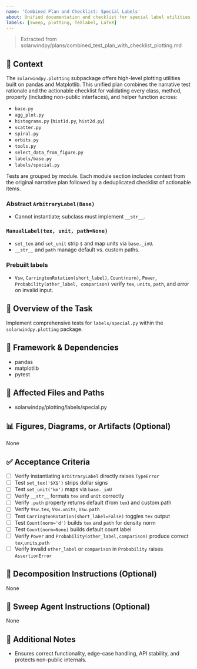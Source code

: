 ```yaml
---
name: 'Combined Plan and Checklist: Special Labels'
about: Unified documentation and checklist for special label utilities in plotting.
labels: [sweep, plotting, TeXlabel, LaTeX]
---
```


> Extracted from solarwindpy/plans/combined_test_plan_with_checklist_plotting.md

## 🧠 Context

The `solarwindpy.plotting` subpackage offers high-level plotting utilities built on pandas
and Matplotlib. This unified plan combines the narrative test rationale and the
actionable checklist for validating every class, method, property (including non-public
interfaces), and helper function across:

- `base.py`
- `agg_plot.py`
- `histograms.py` (`hist1d.py`, `hist2d.py`)
- `scatter.py`
- `spiral.py`
- `orbits.py`
- `tools.py`
- `select_data_from_figure.py`
- `labels/base.py`
- `labels/special.py`

Tests are grouped by module. Each module section includes context from the original
narrative plan followed by a deduplicated checklist of actionable items.

### Abstract `ArbitraryLabel(Base)`

- Cannot instantiate; subclass must implement `__str__`.

### `ManualLabel(tex, unit, path=None)`

- `set_tex` and `set_unit` strip `$` and map units via `base._inU`.
- `__str__` and `path` manage default vs. custom paths.

### Prebuilt labels

- `Vsw`, `CarringtonRotation(short_label)`, `Count(norm)`, `Power`,
  `Probability(other_label, comparison)` verify `tex`, `units`, `path`, and
  error on invalid input.

## 🎯 Overview of the Task

Implement comprehensive tests for `labels/special.py` within the `solarwindpy.plotting` package.

## 🔧 Framework & Dependencies

- pandas
- matplotlib
- pytest

## 📂 Affected Files and Paths

- solarwindpy/plotting/labels/special.py

## 📊 Figures, Diagrams, or Artifacts (Optional)

None

## ✅ Acceptance Criteria

- [ ] Verify instantiating `ArbitraryLabel` directly raises `TypeError`
- [ ] Test `set_tex('$X$')` strips dollar signs
- [ ] Test `set_unit('km')` maps via `base._inU`
- [ ] Verify `__str__` formats `tex` and `unit` correctly
- [ ] Verify `.path` property returns default (from `tex`) and custom path
- [ ] Verify `Vsw.tex`, `Vsw.units`, `Vsw.path`
- [ ] Test `CarringtonRotation(short_label=False)` toggles `tex` output
- [ ] Test `Count(norm='d')` builds `tex` and `path` for density norm
- [ ] Test `Count(norm=None)` builds default count label
- [ ] Verify `Power` and `Probability(other_label,comparison)` produce correct
  `tex`,`units`,`path`
- [ ] Verify invalid `other_label` or `comparison` in `Probability` raises
  `AssertionError`

## 🧩 Decomposition Instructions (Optional)

None

## 🤖 Sweep Agent Instructions (Optional)

None

## 💬 Additional Notes

- Ensures correct functionality, edge-case handling, API stability, and protects
  non-public internals.
